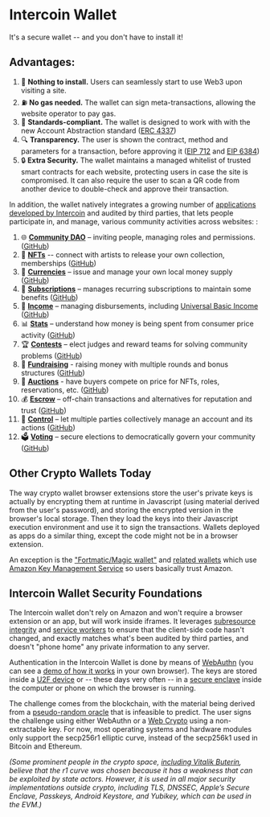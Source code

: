 # Intercoin Wallet
It's a secure wallet -- and you don't have to install it!

## Advantages:

1. 🚀 **Nothing to install.** Users can seamlessly start to use Web3 upon visiting a site.
2. ⛽ **No gas needed.** The wallet can sign meta-transactions, allowing the website operator to pay gas. 
3. 📜 **Standards-compliant.** The wallet is designed to work with with the new Account Abstraction standard ([ERC 4337]([url](https://eips.ethereum.org/EIPS/eip-4337)))
4. 🔍 **Transparency.** The user is shown the contract, method and parameters for a transaction, before approving it ([EIP 712]([url](https://eips.ethereum.org/EIPS/eip-712)) and [EIP 6384]([url](https://ethereum-magicians.org/t/eip-6384-readable-eip-712-signatures/12752/28)))
5. 🔒 **Extra Security.** The wallet maintains a managed whitelist of trusted smart contracts for each website, protecting users in case the site is compromised. It can also require the user to scan a QR code from another device to double-check and approve their transaction.

In addition, the wallet natively integrates a growing number of [applications developed by Intercoin](https://intercoin.org/applications) and audited by third parties, that lets people participate in, and manage, various community activities across websites:
:
1. 🌐 **[Community DAO](https://community.intercoin.app/t/intercoin-defi-communitycontract)** – inviting people, managing roles and permissions. ([GitHub](https://github.com/Intercoin/CommunityContract))
2. 🎨 **[NFTs](https://community.intercoin.app/t/intercoins-nft-smart-contract-released-audited)** -- connect with artists to release your own collection, memberships ([GitHub](https://github.com/Intercoin/NonFungibleTokenContract/tree/main_hardhat))
3. 💱 **[Currencies](https://intercoin.org/communities.pdf)** – issue and manage your own local money supply ([GitHub](https://github.com/Intercoin/UtilityTokenContract))
4. 🔄 **[Subscriptions](https://github.com/Intercoin/SubcriptionContract)** – manages recurring subscriptions to maintain some benefits ([GitHub](https://github.com/Intercoin/SubcriptionContract))
5. 💸 **[Income](https://github.com/Intercoin/IncomeContract)** – managing disbursements, including [Universal Basic Income](https://community.intercoin.app/t/rolling-out-voluntary-basic-income-in-communities) ([GitHub](https://github.com/Intercoin/IncomeContract))
6. 📊 **[Stats](https://github.com/Intercoin/StatsContract)** – understand how money is being spent from consumer price activity ([GitHub](https://github.com/Intercoin/StatsContract))
7. 🏆 **[Contests](https://community.intercoin.app/t/intercoin-defi-contestcontract)** – elect judges and reward teams for solving community problems ([GitHub](https://github.com/Intercoin/ContestContract))
8. 🌱 **[Fundraising](https://community.intercoin.app/t/how-intercoin-helps-to-raise-money-for-your-project)** - raising money with multiple rounds and bonus structures ([GitHub](https://github.com/Intercoin/FundContract))
9. 🔨 **[Auctions](https://github.com/Intercoin/AuctionContract)** - have buyers compete on price for NFTs, roles, reservations, etc. ([GitHub](https://github.com/Intercoin/AuctionContract))
10. 💰 **[Escrow](https://community.intercoin.app/t/intercoin-defi-escrowcontract)** – off-chain transactions and alternatives for reputation and trust ([GitHub](https://github.com/Intercoin/EscrowContract))
11. 🤝 **[Control](https://github.com/Intercoin/ControlContract)** – let multiple parties collectively manage an account and its actions ([GitHub](https://github.com/Intercoin/ControlContract))
12. 🗳️ **[Voting](https://community.intercoin.app/t/intercoin-defi-votingcontract-and-governance)** – secure elections to democratically govern your community ([GitHub](https://github.com/Intercoin/VotingContract))

## Other Crypto Wallets Today

The way crypto wallet browser extensions store the user's private keys is actually by encrypting them at runtime in Javascript (using material derived from the user's password), and storing the encrypted version in the browser's local storage. Then they load the keys into their Javascript execution environment and use it to sign the transactions. Wallets deployed as apps do a similar thing, except the code might not be in a browser extension. 

An exception is the ["Fortmatic/Magic wallet"](https://medium.com/fortmatic/security-infrastructure-at-fortmatic-4a95c3688997) and [related wallets](https://cointelegraph.com/news/new-wallet-uses-amazon-hardware-security-modules-to-eliminate-seed-words) which use [Amazon Key Management Service](https://aws.amazon.com/kms/) so users basically trust Amazon.

## Intercoin Wallet Security Foundations

The Intercoin wallet don't rely on Amazon and won't require a browser extension or an app, but will work inside iframes. It leverages [subresource integrity](https://developer.mozilla.org/en-US/docs/Web/Security/Subresource_Integrity) and [service workers](https://developer.mozilla.org/en-US/docs/Web/API/Service_Worker_API) to ensure that the client-side code hasn't changed, and exactly matches what's been audited by third parties, and doesn't "phone home" any private information to any server.

Authentication in the Intercoin Wallet is done by means of [WebAuthn]([url](https://webauthn.guide/)) (you can see a [demo of how it works]([url](https://webauthn.io/)) in your own browser). The keys are stored inside a [U2F device](https://en.wikipedia.org/wiki/Universal_2nd_Factor) or -- these days very often -- in a [secure enclave](https://en.wikipedia.org/wiki/Trusted_execution_environment) inside the computer or phone on which the browser is running.

The challenge comes from the blockchain, with the material being derived from a [pseudo-random oracle]([url](https://ethereum.stackexchange.com/questions/191/how-can-i-securely-generate-a-random-number-in-my-smart-contract)https://ethereum.stackexchange.com/questions/191/how-can-i-securely-generate-a-random-number-in-my-smart-contract) that is infeasible to predict. The user signs the challenge using either WebAuthn or a [Web Crypto]([url](https://developer.mozilla.org/en-US/docs/Web/API/SubtleCrypto)https://developer.mozilla.org/en-US/docs/Web/API/SubtleCrypto) using a non-extractable key. For now, most operating systems and hardware modules only support the secp256r1 elliptic curve, instead of the secp256k1 used in Bitcoin and Ethereum.

_(Some prominent people in the crypto space, [including Vitalik Buterin]([url](https://bitcoinmagazine.com/technical/satoshis-genius-unexpected-ways-in-which-bitcoin-dodged-some-cryptographic-bullet-1382996984)), believe that the r1 curve was chosen because it has a weakness that can be exploited by state actors. However, it is used in all major security implementations outside crypto, including TLS, DNSSEC, Apple’s Secure Enclave, Passkeys, Android Keystore, and Yubikey, which can be used in the EVM.)_
